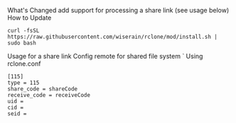 What's Changed
add support for processing a share link (see usage below)
How to Update
```
curl -fsSL https://raw.githubusercontent.com/wiserain/rclone/mod/install.sh | sudo bash
``` 
Usage for a share link
Config remote for shared file system
`
Using rclone.conf
```
[115]
type = 115
share_code = shareCode
receive_code = receiveCode
uid = 
cid = 
seid = 
```
